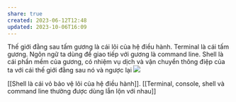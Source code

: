 ```yaml
---
share: true
created: 2023-06-12T12:48
updated: 2023-10-06T16:09
---
```

Thế giới đằng sau tấm gương là cái lõi của hệ điều hành. Terminal là cái tấm gương. Ngôn ngữ ta dùng để giao tiếp với gương là command line. Shell là cái phần mềm của gương, có nhiệm vụ dịch và vận chuyển thông điệp của ta với cái thế giới đằng sau nó và ngược lại
![](https://thumbs.dreamstime.com/b/magic-portal-green-plants-fantasy-fern-ivy-night-79779455.jpg) 

[[Shell là cái vỏ bảo vệ lõi của hệ điều hành]]. [[Terminal, console, shell và command line thường được dùng lẫn lộn với nhau]]
